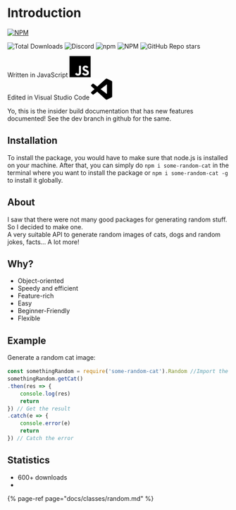 # Introduction

[![NPM](https://nodei.co/npm/some-random-cat.png)](https://nodei.co/npm/some-random-cat/)

![Total Downloads](https://img.shields.io/npm/dt/some-random-cat?style=flat&label=Downloads) ![Discord](https://img.shields.io/discord/772129415005470740?color=%237289DA&label=Discord&logo=Discord&style=flat) ![npm](https://img.shields.io/npm/v/some-random-cat?style=flat) ![NPM](https://img.shields.io/npm/l/some-random-cat?style=flat) ![GitHub Repo stars](https://img.shields.io/github/stars/aktindo/some-random-cat?style=flat)

Written in JavaScript ![](.gitbook/assets/javascript.svg)   
Edited in Visual Studio Code ![](.gitbook/assets/visualstudiocode.svg) 

Yo, this is the insider build documentation that has new features documented! See the dev branch in github for the same.

## Installation

To install the package, you would have to make sure that node.js is installed on your machine. After that, you can simply do `npm i some-random-cat` in the terminal where you want to install the package or `npm i some-random-cat -g` to install it globally.

## About

I saw that there were not many good packages for generating random stuff. So I decided to make one.  
A very suitable API to generate random images of cats, dogs and random jokes, facts... A lot more!

## Why?

* Object-oriented
* Speedy and efficient
* Feature-rich
* Easy
* Beginner-Friendly
* Flexible

## Example

Generate a random cat image:

```javascript
const somethingRandom = require('some-random-cat').Random //Import the package
somethingRandom.getCat()
.then(res => {
    console.log(res)
    return
}) // Get the result
.catch(e => {
    console.error(e)
    return
}) // Catch the error
```

## Statistics

* 600+ downloads
* 
{% page-ref page="docs/classes/random.md" %}

